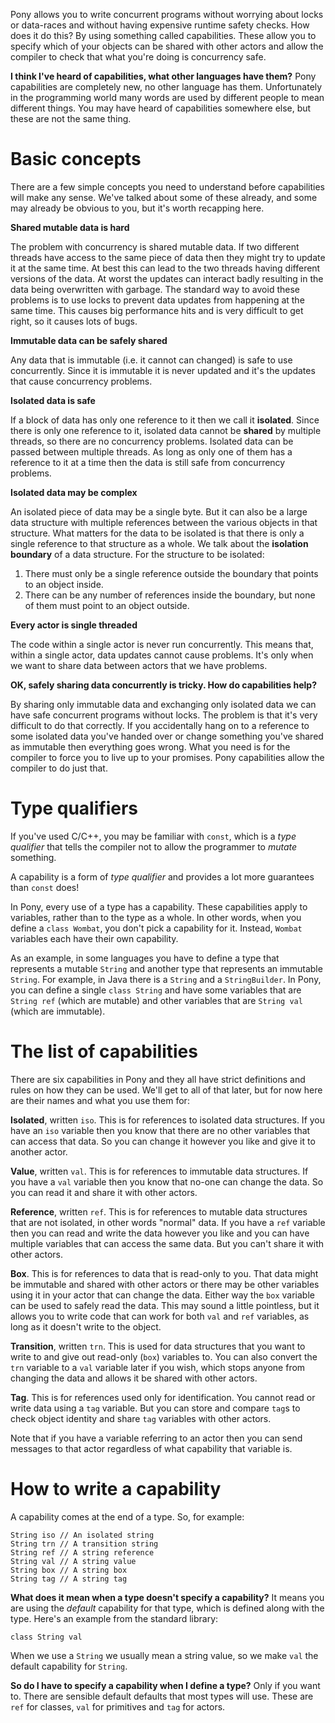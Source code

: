 Pony allows you to write concurrent programs without worrying about locks or data-races and without having expensive runtime safety checks. How does it do this? By using something called capabilities. These allow you to specify which of your objects can be shared with other actors and allow the compiler to check that what you're doing is concurrency safe.

__I think I've heard of capabilities, what other languages have them?__ Pony capabilities are completely new, no other language has them. Unfortunately in the programming world many words are used by different people to mean different things. You may have heard of capabilities somewhere else, but these are not the same thing.

# Basic concepts

There are a few simple concepts you need to understand before capabilities will make any sense. We've talked about some of these already, and some may already be obvious to you, but it's worth recapping here.

__Shared mutable data is hard__

The problem with concurrency is shared mutable data. If two different threads have access to the same piece of data then they might try to update it at the same time. At best this can lead to the two threads having different versions of the data. At worst the updates can interact badly resulting in the data being overwritten with garbage. The standard way to avoid these problems is to use locks to prevent data updates from happening at the same time. This causes big performance hits and is very difficult to get right, so it causes lots of bugs.

__Immutable data can be safely shared__

Any data that is immutable (i.e. it cannot can changed) is safe to use concurrently. Since it is immutable it is never updated and it's the updates that cause concurrency problems.

__Isolated data is safe__

If a block of data has only one reference to it then we call it __isolated__. Since there is only one reference to it, isolated data cannot be __shared__ by multiple threads, so there are no concurrency problems. Isolated data can be passed between multiple threads. As long as only one of them has a reference to it at a time then the data is still safe from concurrency problems.

__Isolated data may be complex__

An isolated piece of data may be a single byte. But it can also be a large data structure with multiple references between the various objects in that structure. What matters for the data to be isolated is that there is only a single reference to that structure as a whole. We talk about the __isolation boundary__ of a data structure. For the structure to be isolated:

1. There must only be a single reference outside the boundary that points to an object inside.
1. There can be any number of references inside the boundary, but none of them must point to an object outside.

__Every actor is single threaded__

The code within a single actor is never run concurrently. This means that, within a single actor, data updates cannot cause problems. It's only when we want to share data between actors that we have problems.

__OK, safely sharing data concurrently is tricky. How do capabilities help?__

By sharing only immutable data and exchanging only isolated data we can have safe concurrent programs without locks. The problem is that it's very difficult to do that correctly. If you accidentally hang on to a reference to some isolated data you've handed over or change something you've shared as immutable then everything goes wrong. What you need is for the compiler to force you to live up to your promises. Pony capabilities allow the compiler to do just that.

# Type qualifiers

If you've used C/C++, you may be familiar with `const`, which is a _type qualifier_ that tells the compiler not to allow the programmer to _mutate_ something.

A capability is a form of _type qualifier_ and provides a lot more guarantees than `const` does!

In Pony, every use of a type has a capability. These capabilities apply to variables, rather than to the type as a whole. In other words, when you define a `class Wombat`, you don't pick a capability for it. Instead, `Wombat` variables each have their own capability.

As an example, in some languages you have to define a type that represents a mutable `String` and another type that represents an immutable `String`. For example, in Java there is a `String` and a `StringBuilder`. In Pony, you can define a single `class String` and have some variables that are `String ref` (which are mutable) and other variables that are `String val` (which are immutable).

# The list of capabilities

There are six capabilities in Pony and they all have strict definitions and rules on how they can be used. We'll get to all of that later, but for now here are their names and what you use them for:

__Isolated__, written `iso`. This is for references to isolated data structures. If you have an `iso` variable then you know that there are no other variables that can access that data. So you can change it however you like and give it to another actor.

__Value__, written `val`. This is for references to immutable data structures. If you have a `val` variable then you know that no-one can change the data. So you can read it and share it with other actors.

__Reference__, written `ref`. This is for references to mutable data structures that are not isolated, in other words "normal" data. If you have a `ref` variable then you can read and write the data however you like and you can have multiple variables that can access the same data. But you can't share it with other actors.

__Box__. This is for references to data that is read-only to you. That data might be immutable and shared with other actors or there may be other variables using it in your actor that can change the data. Either way the `box` variable can be used to safely read the data. This may sound a little pointless, but it allows you to write code that can work for both `val` and `ref` variables, as long as it doesn't write to the object.

__Transition__, written `trn`. This is used for data structures that you want to write to and give out read-only (`box`) variables to. You can also convert the `trn` variable to a `val` variable later if you wish, which stops anyone from changing the data and allows it be shared with other actors.

__Tag__. This is for references used only for identification. You cannot read or write data using a `tag` variable. But you can store and compare `tag`s to check object identity and share `tag` variables with other actors.

Note that if you have a variable referring to an actor then you can send messages to that actor regardless of what capability that variable is.

# How to write a capability

A capability comes at the end of a type. So, for example:

```
String iso // An isolated string
String trn // A transition string
String ref // A string reference
String val // A string value
String box // A string box
String tag // A string tag
```

__What does it mean when a type doesn't specify a capability?__ It means you are using the _default_ capability for that type, which is defined along with the type. Here's an example from the standard library:

```
class String val
```

When we use a `String` we usually mean a string value, so we make `val` the default capability for `String`.

__So do I have to specify a capability when I define a type?__ Only if you want to. There are sensible default defaults that most types will use. These are `ref` for classes, `val` for primitives and `tag` for actors.
